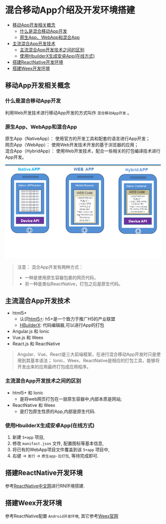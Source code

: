 # 混合移动App介绍及开发环境搭建

- [移动App开发相关概念](#移动App开发相关概念)
  - [什么是混合移动App开发](#什么是混合移动App开发)
  - [原生App、WebApp和混合App](#原生AppWebApp和混合App)
- [主流混合App开发技术](#主流混合App开发技术)
  - [主流混合App开发技术之间的区别](#主流混合App开发技术之间的区别)
  - [使用HbuilderX生成安卓App(在线方式)](#使用HbuilderX生成安卓App在线方式)
- [搭建ReactNative开发环境](#搭建ReactNative开发环境)
- [搭建Weex开发环境](#搭建Weex开发环境)

## 移动App开发相关概念
### 什么是混合移动App开发
利用Web开发技术进行移动App开发的方式叫作 `混合移动App开发` 。

### 原生App、WebApp和混合App
原生App（NativeApp）： 使用官方的开发工具和配套的语言进行App开发；  
网页App（WebApp）： 使用Web开发技术开发的基于浏览器的应用；  
混合App（HybridApp）： 使用Web开发技术，配合一些相关的打包编译技术进行App开发。  

![三种开发方式原理](media/三种开发类型的原理.png)  

> 注意： 混合App开发有两种方式：
> - 一种是使用原生容器包裹的网页代码，
> - 另一种是类似ReactNative，打包之后是原生代码。

## 主流混合App开发技术
- html5+
  - 认识[html5+](http://www.html5plus.org/#home): h5+是一个致力于推广H5的产业联盟
  - [HBuilderX](http://www.dcloud.io/hbuilderx.html): 代码编辑器,可以进行App的打包
- Angular.js 和 Ionic
- Vue.js 和 Weex
- React.js 和 ReactNative

> Angular、Vue、React是三大前端框架，在进行混合移动App开发时只是使用到其基本语法；
> Ionic、Weex、ReactNative是相应的打包工具，能够将开发出来的应用最终打包成应用程序。  

### 主流混合App开发技术之间的区别
- html5+ 和 Ionic 
  - 是将web网页打包在一层原生容器中,内部本质是网站;
- ReactNative 和 Weex 
  - 是打包原生性质的App,内部是原生代码.

### 使用HbuilderX生成安卓App(在线方式)
1. 新建  `5+app` 项目,
2. 修改 `manifast.json` 文件, 配置图标等基本信息,
3. 将已有的WebApp项目文件覆盖到该 `5+app` 项目中,
4. 右键 -> `发行` -> `原生app-云打包`, 等待完成即可.

## 搭建ReactNative开发环境
参考[ReactNative中文网](https://reactnative.cn/)进行RN环境搭建.  

## 搭建Weex开发环境
参考ReactNative配置 `Android开发环境`, 其它参考[Weex官网](https://weex.apache.org/zh/guide/develop/setup-develop-environment.html#%E5%AE%89%E8%A3%85%E4%BE%9D%E8%B5%96)